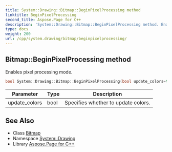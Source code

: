 ```yaml
---
title: System::Drawing::Bitmap::BeginPixelProcessing method
linktitle: BeginPixelProcessing
second_title: Aspose.Page for C++
description: 'System::Drawing::Bitmap::BeginPixelProcessing method. Enables pixel processing mode in C++.'
type: docs
weight: 200
url: /cpp/system.drawing/bitmap/beginpixelprocessing/
---
```

## Bitmap::BeginPixelProcessing method


Enables pixel processing mode.

```cpp
bool System::Drawing::Bitmap::BeginPixelProcessing(bool update_colors=true)
```


| Parameter | Type | Description |
| --- | --- | --- |
| update_colors | bool | Specifies whether to update colors. |

## See Also

* Class [Bitmap](../)
* Namespace [System::Drawing](../../)
* Library [Aspose.Page for C++](../../../)
